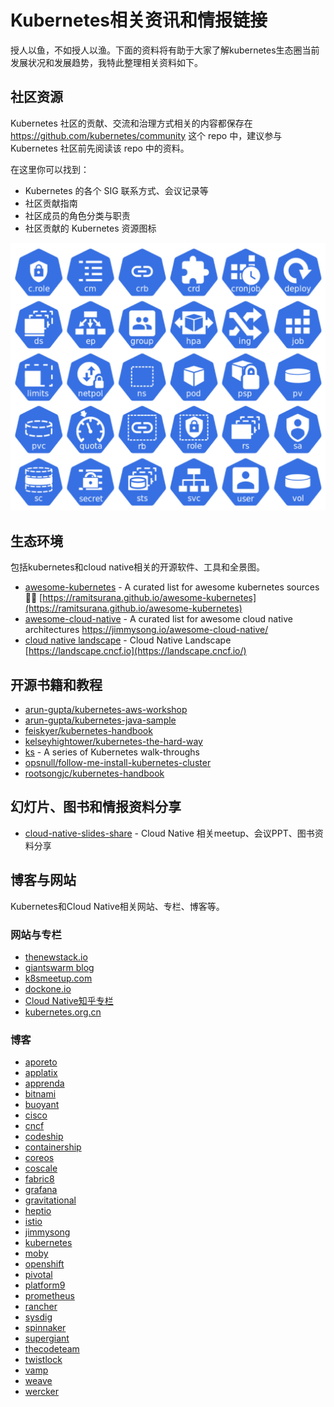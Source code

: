 # Kubernetes相关资讯和情报链接

授人以鱼，不如授人以渔。下面的资料将有助于大家了解kubernetes生态圈当前发展状况和发展趋势，我特此整理相关资料如下。

## 社区资源

Kubernetes 社区的贡献、交流和治理方式相关的内容都保存在 <https://github.com/kubernetes/community> 这个 repo 中，建议参与 Kubernetes 社区前先阅读该 repo 中的资料。

在这里你可以找到：

- Kubernetes 的各个 SIG 联系方式、会议记录等
- 社区贡献指南
- 社区成员的角色分类与职责
- 社区贡献的 Kubernetes 资源图标

![Kubernetes 资源图标示例](../images/006tNc79ly1fzmnolp5ghj30z90u0gwf.jpg)

## 生态环境

包括kubernetes和cloud native相关的开源软件、工具和全景图。

- [awesome-kubernetes](https://github.com/ramitsurana/awesome-kubernetes) - A curated list for awesome kubernetes sources 🚢🎉 [https://ramitsurana.github.io/awesome-kubernetes](https://ramitsurana.github.io/awesome-kubernetes)
- [awesome-cloud-native](https://github.com/rootsongjc/awesome-cloud-native/) - A curated list for awesome cloud native architectures <https://jimmysong.io/awesome-cloud-native/>
- [cloud native landscape](https://github.com/cncf/landscape) - Cloud Native Landscape [https://landscape.cncf.io](https://landscape.cncf.io/)

## 开源书籍和教程

- [arun-gupta/kubernetes-aws-workshop](https://github.com/arun-gupta/kubernetes-aws-workshop)
- [arun-gupta/kubernetes-java-sample](https://github.com/arun-gupta/kubernetes-java-sample)
- [feiskyer/kubernetes-handbook](https://github.com/feiskyer/kubernetes-handbook)
- [kelseyhightower/kubernetes-the-hard-way](https://github.com/kelseyhightower/kubernetes-the-hard-way)
- [ks](https://github.com/red-gate/ks) - A series of Kubernetes walk-throughs
- [opsnull/follow-me-install-kubernetes-cluster](https://github.com/opsnull/follow-me-install-kubernetes-cluster)
- [rootsongjc/kubernetes-handbook](https://github.com/rootsongjc/kubernetes-handbook)

## 幻灯片、图书和情报资料分享

- [cloud-native-slides-share](https://github.com/rootsongjc/cloud-native-slides-share)  - Cloud Native 相关meetup、会议PPT、图书资料分享

## 博客与网站

Kubernetes和Cloud Native相关网站、专栏、博客等。

### 网站与专栏

- [thenewstack.io](https://thenewstack.io/)
- [giantswarm blog](https://blog.giantswarm.io/)
- [k8smeetup.com](http://www.k8smeetup.com)
- [dockone.io](http://www.dockone.io)
- [Cloud Native知乎专栏](https://zhuanlan.zhihu.com/cloud-native)
- [kubernetes.org.cn](https://www.kubernetes.org.cn/)

### 博客

- [aporeto](https://www.aporeto.com/blog/)
- [applatix](https://applatix.com/blog/)
- [apprenda](https://apprenda.com/blog/)
- [bitnami](https://engineering.bitnami.com/)
- [buoyant](https://buoyant.io/blog/)
- [cisco](https://blogs.cisco.com/tag/kubernetes)
- [cncf](https://www.cncf.io/newsroom/blog/)
- [codeship](https://blog.codeship.com/)
- [containership](https://blog.containership.io/)
- [coreos](https://coreos.com/blog/)
- [coscale](https://www.coscale.com/blog)
- [fabric8](https://blog.fabric8.io/)
- [grafana](https://grafana.com/blog/)
- [gravitational](https://gravitational.com/blog/)
- [heptio](https://blog.heptio.com/)
- [istio](https://istio.io/blog/)
- [jimmysong](https://jimmysong.io)
- [kubernetes](http://blog.kubernetes.io/)
- [moby](https://blog.mobyproject.org/)
- [openshift](https://blog.openshift.com/tag/kubernetes/)
- [pivotal](https://content.pivotal.io/)
- [platform9](https://platform9.com/blog/)
- [prometheus](https://prometheus.io/blog/)
- [rancher](https://rancher.com/blog/)
- [sysdig](https://sysdig.com/blog/)
- [spinnaker](https://blog.spinnaker.io)
- [supergiant](https://supergiant.io/blog)
- [thecodeteam](https://blog.thecodeteam.com/)
- [twistlock](https://www.twistlock.com/blog/)
- [vamp](https://medium.com/vamp-io)
- [weave](https://www.weave.works/blog/)
- [wercker](http://blog.wercker.com/)

